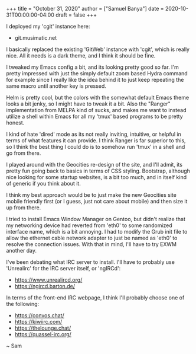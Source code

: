 +++
title = "October 31, 2020"
author = ["Samuel Banya"]
date = 2020-10-31T00:00:00-04:00
draft = false
+++

I deployed my 'cgit' instance here:

-   git.musimatic.net

I basically replaced the existing 'GitWeb' instance with 'cgit', which is really nice. All it needs is
a dark theme, and I think it should be fine.

I tweaked my Emacs config a bit, and its looking pretty good so far. I'm pretty impressed with just the
simply default zoom based Hydra command for example since I really like the idea behind it to just keep
repeating the same macro until another key is pressed.

Helm is pretty cool, but the colors with the somewhat default Emacs theme looks a bit jenky, so I might have
to tweak it a bit. Also the "Ranger" implementation from MELPA kind of sucks, and makes me want to instead
utilize a shell within Emacs for all my 'tmux' based programs to be pretty honest.

I kind of hate 'dired' mode as its not really inviting, intuitive, or helpful in terms of what features it
can provide. I think Ranger is far superior to this, so I think the best thing I could do is to somehow run
'tmux' in a shell and go from there.

I played around with the Geocities re-design of the site, and I'll admit, its pretty fun going back to basics
in terms of CSS styling. Bootstrap, although nice looking for some startup websites, is a bit too much, and
in itself kind of generic if you think about it.

I think my best approach would be to just make the new Geocities site mobile friendly first (or I guess, just
not care about mobile) and then size it up from there.

I tried to install Emacs Window Manager on Gentoo, but didn't realize that my networking device had reverted
from 'eth0' to some randomized interface name, which is a bit annoying. I had to modify the Grub init file to
allow the ethernet cable network adapter to just be named as 'eth0' to resolve the connection issues. With
that in mind, I'll have to try EXWM another day.

I've been debating what IRC server to install. I'll have to probably use 'Unrealirc' for the IRC server itself,
or 'ngIRCd':

-   <https://www.unrealircd.org/>
-   <https://ngircd.barton.de/>

In terms of the front-end IRC webpage, I think I'll probably choose one of the following:

-   <https://convos.chat/>
-   <https://kiwiirc.com/>
-   <https://thelounge.chat/>
-   <https://quassel-irc.org/>

~ Sam
